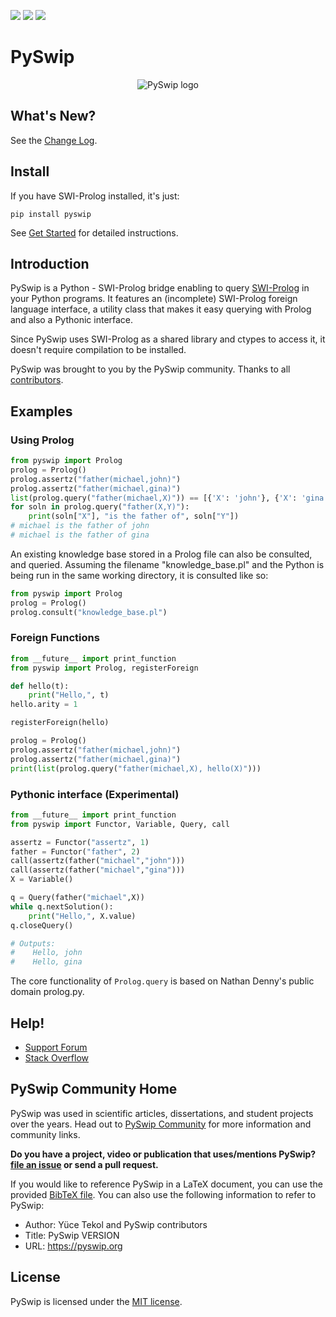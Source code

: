 <a href="https://pypi.python.org/pypi/pyswip"><img src="https://img.shields.io/pypi/v/pyswip.svg?maxAge=2592&updated=2"></a>
<img src="https://img.shields.io/github/actions/workflow/status/yuce/pyswip/tests.yaml">
<a href="https://coveralls.io/github/yuce/pyswip"><img src="https://coveralls.io/repos/github/yuce/pyswip/badge.svg?branch=master"></a>

# PySwip

<div align="center">
    <img src="https://pyswip.org/images/pyswip_logo_sm_256colors.gif" alt="PySwip logo">
</div>

## What's New?

See the [Change Log](https://pyswip.org/change-log.html).

## Install

If you have SWI-Prolog installed, it's just:
```
pip install pyswip
```

See [Get Started](https://pyswip.org/get-started.html) for detailed instructions.

## Introduction

PySwip is a Python - SWI-Prolog bridge enabling to query [SWI-Prolog](http://www.swi-prolog.org) in your Python programs.
It features an (incomplete) SWI-Prolog foreign language interface, a utility class that makes it easy querying with Prolog and also a Pythonic interface.

Since PySwip uses SWI-Prolog as a shared library and ctypes to access it, it doesn't require compilation to be installed.

PySwip was brought to you by the PySwip community.
Thanks to all [contributors](CONTRIBUTORS.txt).

## Examples

### Using Prolog

```python
from pyswip import Prolog
prolog = Prolog()
prolog.assertz("father(michael,john)")
prolog.assertz("father(michael,gina)")
list(prolog.query("father(michael,X)")) == [{'X': 'john'}, {'X': 'gina'}]
for soln in prolog.query("father(X,Y)"):
    print(soln["X"], "is the father of", soln["Y"])
# michael is the father of john
# michael is the father of gina
```

An existing knowledge base stored in a Prolog file can also be consulted, and queried.
Assuming the filename "knowledge_base.pl" and the Python is being run in the same working directory, it is consulted like so:

```python
from pyswip import Prolog
prolog = Prolog()
prolog.consult("knowledge_base.pl")
```

### Foreign Functions

```python
from __future__ import print_function
from pyswip import Prolog, registerForeign

def hello(t):
    print("Hello,", t)
hello.arity = 1

registerForeign(hello)

prolog = Prolog()
prolog.assertz("father(michael,john)")
prolog.assertz("father(michael,gina)")
print(list(prolog.query("father(michael,X), hello(X)")))
```

### Pythonic interface (Experimental)

```python
from __future__ import print_function
from pyswip import Functor, Variable, Query, call

assertz = Functor("assertz", 1)
father = Functor("father", 2)
call(assertz(father("michael","john")))
call(assertz(father("michael","gina")))
X = Variable()

q = Query(father("michael",X))
while q.nextSolution():
    print("Hello,", X.value)
q.closeQuery()

# Outputs:
#    Hello, john
#    Hello, gina
```

The core functionality of `Prolog.query` is based on Nathan Denny's public domain prolog.py.

## Help!

* [Support Forum](https://groups.google.com/forum/#!forum/pyswip)
* [Stack Overflow](https://stackoverflow.com/search?q=pyswip)

## PySwip Community Home

PySwip was used in scientific articles, dissertations, and student projects over the years.
Head out to [PySwip Community](https://pyswip.org/community.html) for more information and community links.

**Do you have a project, video or publication that uses/mentions PySwip?**
**[file an issue](https://github.com/yuce/pyswip/issues/new?title=Powered%20by%20PySwip) or send a pull request.**

If you would like to reference PySwip in a LaTeX document, you can use the provided [BibTeX file](https://pyswip.org/pyswip.bibtex).
You can also use the following information to refer to PySwip:
* Author: Yüce Tekol and PySwip contributors
* Title: PySwip VERSION
* URL: https://pyswip.org

## License

PySwip is licensed under the [MIT license](LICENSE).
